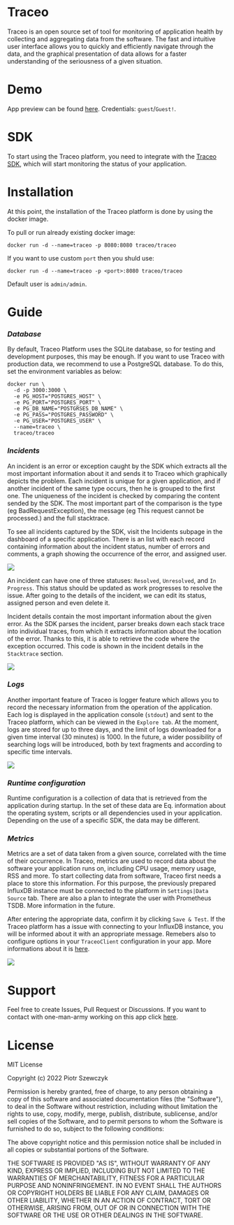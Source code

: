 # Traceo
Traceo is an open source set of tool for monitoring of application health by collecting and aggregating data from the software. The fast and intuitive user interface allows you to quickly and efficiently navigate through the data, and the graphical presentation of data allows for a faster understanding of the seriousness of a given situation.

# Demo
App preview can be found [here](http://ec2-3-74-163-234.eu-central-1.compute.amazonaws.com/). Credentials: `guest`/`Guest!`. 

# SDK
To start using the Traceo platform, you need to integrate with the [Traceo SDK](https://github.com/traceo-io/traceo-node), which will start monitoring the status of your application.

# Installation
At this point, the installation of the Traceo platform is done by using the docker image.

To pull or run already existing docker image:
```
docker run -d --name=traceo -p 8080:8080 traceo/traceo
```
If you want to use custom `port` then you shuld use:
```
docker run -d --name=traceo -p <port>:8080 traceo/traceo
```
Default user is `admin/admin`. 

# Guide

### ***Database***

By default, Traceo Platform uses the SQLite database, so for testing and development purposes, this may be enough. If you want to use Traceo with production data, we recommend to use a PostgreSQL database. To do this, set the environment variables as below:

```
docker run \
  -d -p 3000:3000 \
  -e PG_HOST="POSTGRES_HOST" \ 
  -e PG_PORT="POSTGRES_PORT" \
  -e PG_DB_NAME="POSTGRSES_DB_NAME" \
  -e PG_PASS="POSTGRES_PASSWORD" \
  -e PG_USER="POSTGRES_USER" \
  --name=traceo \
  traceo/traceo
```

### ***Incidents***

An incident is an error or exception caught by the SDK which extracts all the most important information about it and sends it to Traceo which graphically depicts the problem. Each incident is unique for a given application, and if another incident of the same type occurs, then he is grouped to the first one. The uniqueness of the incident is checked by comparing the content sended by the SDK. The most important part of the comparison is the type (eg BadRequestException), the message (eg This request cannot be processed.) and the full stacktrace.

To see all incidents captured by the SDK, visit the Incidents subpage in the dashboard of a specific application. There is an list with each record containing information about the incident status, number of errors and comments, a graph showing the occurrence of the error, and assigned user.

<img src="https://github.com/traceo-io/traceo/raw/develop/.github/screenshots/traceo-incidents-list.PNG">

An incident can have one of three statuses: `Resolved`, `Unresolved`, and `In Progress`. This status should be updated as work progresses to resolve the issue. After going to the details of the incident, we can edit its status, assigned person and even delete it.

Incident details contain the most important information about the given error. As the SDK parses the incident, parser breaks down each stack trace into individual traces, from which it extracts information about the location of the error. Thanks to this, it is able to retrieve the code where the exception occurred. This code is shown in the incident details in the `Stacktrace` section.

<img src="https://github.com/traceo-io/traceo/raw/develop/.github/screenshots/incidents-preview.PNG">

### ***Logs***

Another important feature of Traceo is logger feature which allows you to record the necessary information from the operation of the application. Each log is displayed in the application console (`stdout`) and sent to the Traceo platform, which can be viewed in the `Explore tab`. At the moment, logs are stored for up to three days, and the limit of logs downloaded for a given time interval (30 minutes) is 1000. In the future, a wider possibility of searching logs will be introduced, both by text fragments and according to specific time intervals.

<img src="https://github.com/traceo-io/traceo/raw/develop/.github/screenshots/traceo-logs.PNG">

### ***Runtime configuration***

Runtime configuration is a collection of data that is retrieved from the application during startup. In the set of these data are Eq. information about the operating system, scripts or all dependencies used in your application. Depending on the use of a specific SDK, the data may be different.

### ***Metrics***

Metrics are a set of data taken from a given source, correlated with the time of their occurrence. In Traceo, metrics are used to record data about the software your application runs on, including CPU usage, memory usage, RSS and more. To start collecting data from software, Traceo first needs a place to store this information. For this purpose, the previously prepared InfluxDB instance must be connected to the platform in `Settings|Data Source` tab. There are also a plan to integrate the user with Prometheus TSDB. More information in the future.

After entering the appropriate data, confirm it by clicking `Save & Test`. If the Traceo platform has a issue with connecting to your InfluxDB instance, you will be informed about it with an appropriate message. Remebers also to configure options in your `TraceoClient` configuration in your app. More informations about it is [here](https://github.com/traceo-io/traceo-node).

<img src="https://github.com/traceo-io/traceo/raw/develop/.github/screenshots/traceo-metrics.PNG">

# Support

Feel free to create Issues, Pull Request or Discussions. If you want to contact with one-man-army working on this app click [here](mailto:piotr.szewczyk.software@gmail.com).

# License

MIT License

Copyright (c) 2022 Piotr Szewczyk

Permission is hereby granted, free of charge, to any person obtaining a copy
of this software and associated documentation files (the "Software"), to deal
in the Software without restriction, including without limitation the rights
to use, copy, modify, merge, publish, distribute, sublicense, and/or sell
copies of the Software, and to permit persons to whom the Software is
furnished to do so, subject to the following conditions:

The above copyright notice and this permission notice shall be included in all
copies or substantial portions of the Software.

THE SOFTWARE IS PROVIDED "AS IS", WITHOUT WARRANTY OF ANY KIND, EXPRESS OR
IMPLIED, INCLUDING BUT NOT LIMITED TO THE WARRANTIES OF MERCHANTABILITY,
FITNESS FOR A PARTICULAR PURPOSE AND NONINFRINGEMENT. IN NO EVENT SHALL THE
AUTHORS OR COPYRIGHT HOLDERS BE LIABLE FOR ANY CLAIM, DAMAGES OR OTHER
LIABILITY, WHETHER IN AN ACTION OF CONTRACT, TORT OR OTHERWISE, ARISING FROM,
OUT OF OR IN CONNECTION WITH THE SOFTWARE OR THE USE OR OTHER DEALINGS IN THE
SOFTWARE.
